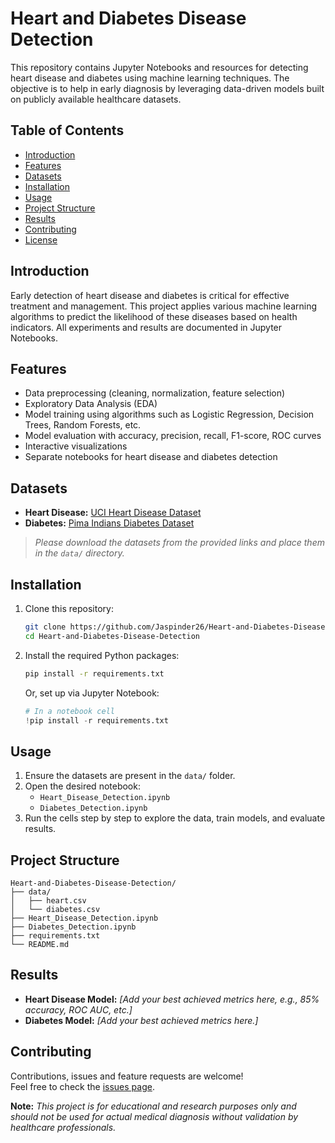 # Heart and Diabetes Disease Detection

This repository contains Jupyter Notebooks and resources for detecting heart disease and diabetes using machine learning techniques. The objective is to help in early diagnosis by leveraging data-driven models built on publicly available healthcare datasets.

## Table of Contents

- [Introduction](#introduction)
- [Features](#features)
- [Datasets](#datasets)
- [Installation](#installation)
- [Usage](#usage)
- [Project Structure](#project-structure)
- [Results](#results)
- [Contributing](#contributing)
- [License](#license)

## Introduction

Early detection of heart disease and diabetes is critical for effective treatment and management. This project applies various machine learning algorithms to predict the likelihood of these diseases based on health indicators. All experiments and results are documented in Jupyter Notebooks.

## Features

- Data preprocessing (cleaning, normalization, feature selection)
- Exploratory Data Analysis (EDA)
- Model training using algorithms such as Logistic Regression, Decision Trees, Random Forests, etc.
- Model evaluation with accuracy, precision, recall, F1-score, ROC curves
- Interactive visualizations
- Separate notebooks for heart disease and diabetes detection

## Datasets

- **Heart Disease:** [UCI Heart Disease Dataset](https://archive.ics.uci.edu/ml/datasets/heart+Disease)
- **Diabetes:** [Pima Indians Diabetes Dataset](https://www.kaggle.com/datasets/uciml/pima-indians-diabetes-database)

> _Please download the datasets from the provided links and place them in the `data/` directory._

## Installation

1. Clone this repository:
    ```bash
    git clone https://github.com/Jaspinder26/Heart-and-Diabetes-Disease-Detection.git
    cd Heart-and-Diabetes-Disease-Detection
    ```

2. Install the required Python packages:
    ```bash
    pip install -r requirements.txt
    ```
    Or, set up via Jupyter Notebook:
    ```python
    # In a notebook cell
    !pip install -r requirements.txt
    ```

## Usage

1. Ensure the datasets are present in the `data/` folder.
2. Open the desired notebook:
    - `Heart_Disease_Detection.ipynb`
    - `Diabetes_Detection.ipynb`
3. Run the cells step by step to explore the data, train models, and evaluate results.

## Project Structure

```
Heart-and-Diabetes-Disease-Detection/
├── data/
│   ├── heart.csv
│   └── diabetes.csv
├── Heart_Disease_Detection.ipynb
├── Diabetes_Detection.ipynb
├── requirements.txt
└── README.md
```

## Results

- **Heart Disease Model:** _[Add your best achieved metrics here, e.g., 85% accuracy, ROC AUC, etc.]_
- **Diabetes Model:** _[Add your best achieved metrics here.]_

## Contributing

Contributions, issues and feature requests are welcome!  
Feel free to check the [issues page](https://github.com/Jaspinder26/Heart-and-Diabetes-Disease-Detection/issues).



**Note:** _This project is for educational and research purposes only and should not be used for actual medical diagnosis without validation by healthcare professionals._
